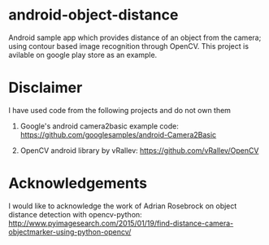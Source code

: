 # android-object-distance
Android sample app which provides distance of an object from the camera; using contour based image recognition through OpenCV. This project is avilable on google play store as an example.

# Disclaimer
I have used code from the following projects and do not own them

1) Google's android camera2basic example code:  https://github.com/googlesamples/android-Camera2Basic

2) OpenCV android library by vRallev: https://github.com/vRallev/OpenCV

# Acknowledgements
I would like to acknowledge the work of  Adrian Rosebrock on object distance detection with opencv-python:  http://www.pyimagesearch.com/2015/01/19/find-distance-camera-objectmarker-using-python-opencv/
